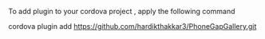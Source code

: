
To add plugin to your cordova project , apply the following command

cordova plugin add https://github.com/hardikthakkar3/PhoneGapGallery.git
